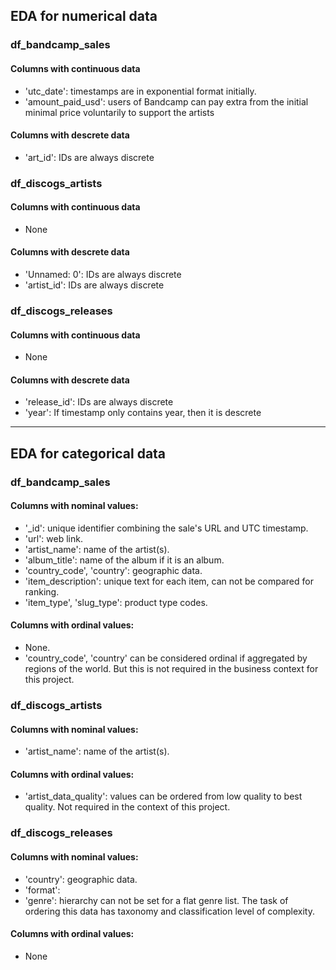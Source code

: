 ## EDA for numerical data

### df_bandcamp_sales
#### Columns with continuous data
- 'utc_date': timestamps are in exponential format initially. 
- 'amount_paid_usd': users of Bandcamp can pay extra from the initial minimal price voluntarily to support the artists
#### Columns with descrete data
- 'art_id': IDs are always discrete

### df_discogs_artists
#### Columns with continuous data
- None
#### Columns with descrete data
- 'Unnamed: 0': IDs are always discrete
- 'artist_id': IDs are always discrete

### df_discogs_releases
#### Columns with continuous data
- None
#### Columns with descrete data
- 'release_id': IDs are always discrete
- 'year': If timestamp only contains year, then it is descrete

---

## EDA for categorical data

### df_bandcamp_sales
#### Columns with nominal values:
- '_id': unique identifier combining the sale's URL and UTC timestamp.
- 'url': web link.
- 'artist_name': name of the artist(s).
- 'album_title': name of the album if it is an album.
- 'country_code', 'country': geographic data.
- 'item_description': unique text for each item, can not be compared for ranking.
- 'item_type', 'slug_type': product type codes.
#### Columns with ordinal values:
- None.
- 'country_code', 'country' can be considered ordinal if aggregated by regions of the world. But this is not required in the business context for this project.

### df_discogs_artists
#### Columns with nominal values:
- 'artist_name': name of the artist(s).
#### Columns with ordinal values:
- 'artist_data_quality': values can be ordered from low quality to best quality. Not required in the context of this project.

### df_discogs_releases
#### Columns with nominal values:
- 'country': geographic data.
- 'format': 
- 'genre': hierarchy can not be set for a flat genre list. 
The task of ordering this data has taxonomy and classification level of complexity.

#### Columns with ordinal values:
- None

